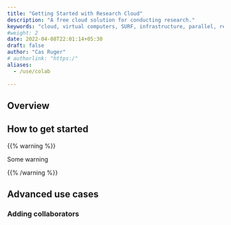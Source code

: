 ```yaml
---
title: "Getting Started with Research Cloud"
description: "A free cloud solution for conducting research."
keywords: "cloud, virtual computers, SURF, infrastructure, parallel, research cloud, service desk"
#weight: 2
date: 2022-04-08T22:01:14+05:30
draft: false
author: "Cas Ruger"
# authorlink: "https:/"
aliases:
  - /use/colab
  
---
```


## Overview


## How to get started

{{% warning %}}

Some warning

{{% /warning %}}


## Advanced use cases

### Adding collaborators

